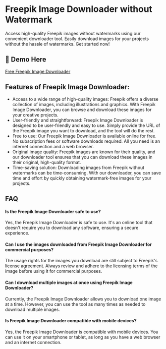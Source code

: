 # Freepik Image Downloader without Watermark

Access high-quality Freepik images without watermarks using our convenient downloader tool. Easily download images for your projects without the hassle of watermarks. Get started now!

## 🔗 Demo Here
[Free Freepik Image Downloader](https://imgpanda.com/freepik-image-downloader/)

## Features of Freepik Image Downloader:

- Access to a wide range of high-quality images: Freepik offers a diverse collection of images, including illustrations and graphics. With Freepik Image Downloader, you can browse and download these images for your creative projects.
- User-friendly and straightforward: Freepik Image Downloader is designed to be user-friendly and easy to use. Simply provide the URL of the Freepik image you want to download, and the tool will do the rest.
- Free to use: Our Freepik Image Downloader is available online for free. No subscription fees or software downloads required. All you need is an internet connection and a web browser.
- Original image quality: Freepik images are known for their quality, and our downloader tool ensures that you can download these images in their original, high-quality format.
- Time-saving solution: Downloading images from Freepik without watermarks can be time-consuming. With our downloader, you can save time and effort by quickly obtaining watermark-free images for your projects.

## FAQ

#### Is the Freepik Image Downloader safe to use?

Yes, the Freepik Image Downloader is safe to use. It's an online tool that doesn't require you to download any software, ensuring a secure experience.

#### Can I use the images downloaded from Freepik Image Downloader for commercial purposes?

The usage rights for the images you download are still subject to Freepik's license agreement. Always review and adhere to the licensing terms of the image before using it for commercial purposes.

#### Can I download multiple images at once using Freepik Image Downloader?

Currently, the Freepik Image Downloader allows you to download one image at a time. However, you can use the tool as many times as needed to download multiple images.

#### Is Freepik Image Downloader compatible with mobile devices?

Yes, the Freepik Image Downloader is compatible with mobile devices. You can use it on your smartphone or tablet, as long as you have a web browser and an internet connection.
